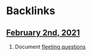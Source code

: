 
# Backlinks
## [February 2nd, 2021](<February 2nd, 2021.md>)
1. Document [fleeting questions](<fleeting questions.md>)


